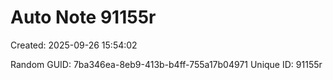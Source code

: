 ﻿# Auto Note 91155r
Created: 2025-09-26 15:54:02

Random GUID: 7ba346ea-8eb9-413b-b4ff-755a17b04971
Unique ID: 91155r
